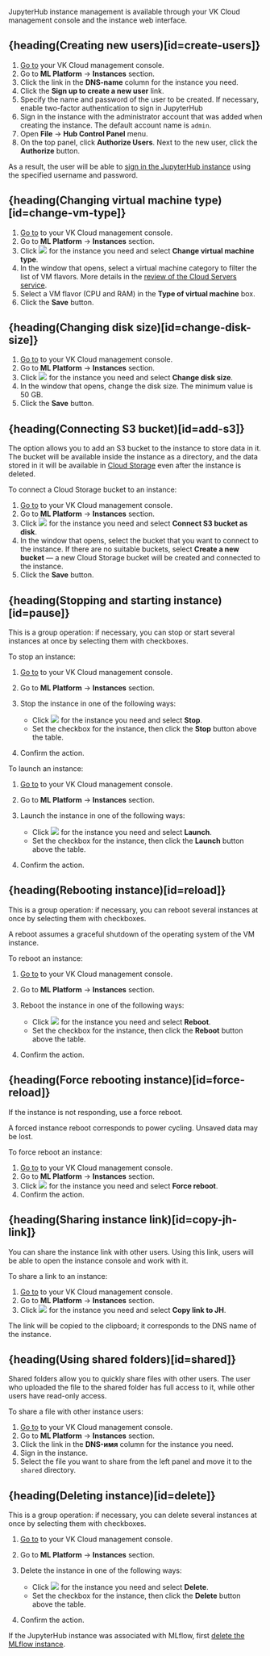 JupyterHub instance management is available through your VK Cloud management console and the instance web interface.

## {heading(Creating new users)[id=create-users]}

1. [Go to](https://cloud.vk.com/app/en) your VK Cloud management console.
1. Go to **ML Platform** → **Instances** section.
1. Click the link in the **DNS-name** column for the instance you need.
1. Click the **Sign up to create a new user** link.
1. Specify the name and password of the user to be created. If necessary, enable two-factor authentication to sign in JupyterHub
1. Sign in the instance with the administrator account that was added when creating the instance. The default account name is `admin`.
1. Open **File** → **Hub Control Panel** menu.
1. On the top panel, click **Authorize Users**. Next to the new user, click the **Authorize** button.

As a result, the user will be able to [sign in the JupyterHub instance](../connect) using the specified username and password.

## {heading(Changing virtual machine type)[id=change-vm-type]}

1. [Go to](https://cloud.vk.com/app/en) to your VK Cloud management console.
1. Go to **ML Platform** → **Instances** section.
1. Click ![ ](/en/assets/more-icon.svg "inline") for the instance you need and select **Change virtual machine type**.
1. In the window that opens, select a virtual machine category to filter the list of VM flavors. More details in the [review of the Cloud Servers service](/en/computing/iaas/concepts/about#flavors).
1. Select a VM flavor (CPU and RAM) in the **Type of virtual machine** box.
1. Click the **Save** button.

## {heading(Changing disk size)[id=change-disk-size]}

1. [Go to](https://cloud.vk.com/app/en) to your VK Cloud management console.
1. Go to **ML Platform** → **Instances** section.
1. Click ![ ](/en/assets/more-icon.svg "inline") for the instance you need and select **Change disk size**.
1. In the window that opens, change the disk size. The minimum value is 50 GB.
1. Click the **Save** button.

## {heading(Connecting S3 bucket)[id=add-s3]}

The option allows you to add an S3 bucket to the instance to store data in it. The bucket will be available inside the instance as a directory, and the data stored in it will be available in [Cloud Storage](/en/storage/s3) even after the instance is deleted.

To connect a Cloud Storage bucket to an instance:

1. [Go to](https://cloud.vk.com/app/en) to your VK Cloud management console.
1. Go to **ML Platform** → **Instances** section.
1. Click ![ ](/en/assets/more-icon.svg "inline") for the instance you need and select **Connect S3 bucket as disk**.
1. In the window that opens, select the bucket that you want to connect to the instance. If there are no suitable buckets, select **Create a new bucket** — a new Cloud Storage bucket will be created and connected to the instance.
1. Click the **Save** button.

## {heading(Stopping and starting instance)[id=pause]}

This is a group operation: if necessary, you can stop or start several instances at once by selecting them with checkboxes.

To stop an instance:

1. [Go to](https://cloud.vk.com/app/en) to your VK Cloud management console.
1. Go to **ML Platform** → **Instances** section.
1. Stop the instance in one of the following ways:

    - Click ![ ](/en/assets/more-icon.svg "inline") for the instance you need and select **Stop**.
    - Set the checkbox for the instance, then click the **Stop** button above the table.
1. Confirm the action.

To launch an instance:

1. [Go to](https://cloud.vk.com/app/en) to your VK Cloud management console.
1. Go to **ML Platform** → **Instances** section.
1. Launch the instance in one of the following ways:

    - Click ![ ](/en/assets/more-icon.svg "inline") for the instance you need and select **Launch**.
    - Set the checkbox for the instance, then click the **Launch** button above the table.
1. Confirm the action.

## {heading(Rebooting instance)[id=reload]}

This is a group operation: if necessary, you can reboot several instances at once by selecting them with checkboxes.

<info>

A reboot assumes a graceful shutdown of the operating system of the VM instance.

</info>

To reboot an instance:

1. [Go to](https://cloud.vk.com/app/en) to your VK Cloud management console.
1. Go to **ML Platform** → **Instances** section.
1. Reboot the instance in one of the following ways:

    - Click ![ ](/en/assets/more-icon.svg "inline") for the instance you need and select **Reboot**.
    - Set the checkbox for the instance, then click the **Reboot** button above the table.
1. Confirm the action.

## {heading(Force rebooting instance)[id=force-reload]}

If the instance is not responding, use a force reboot.

<warn>

A forced instance reboot corresponds to power cycling. Unsaved data may be lost.

</warn>

To force reboot an instance:

1. [Go to](https://cloud.vk.com/app/en) to your VK Cloud management console.
1. Go to **ML Platform** → **Instances** section.
1. Click ![ ](/en/assets/more-icon.svg "inline") for the instance you need and select **Force reboot**.
1. Confirm the action.

## {heading(Sharing instance link)[id=copy-jh-link]}

You can share the instance link with other users. Using this link, users will be able to open the instance console and work with it.

To share a link to an instance:

1. [Go to](https://cloud.vk.com/app/en) to your VK Cloud management console.
1. Go to **ML Platform** → **Instances** section.
1. Click ![ ](/en/assets/more-icon.svg "inline") for the instance you need and select **Copy link to JH**.

The link will be copied to the clipboard; it corresponds to the DNS name of the instance.

## {heading(Using shared folders)[id=shared]}

Shared folders allow you to quickly share files with other users. The user who uploaded the file to the shared folder has full access to it, while other users have read-only access.

To share a file with other instance users:

1. [Go to](https://cloud.vk.com/app/en) to your VK Cloud management console.
1. Go to **ML Platform** → **Instances** section.
1. Click the link in the **DNS-имя** column for the instance you need.
1. Sign in the instance.
1. Select the file you want to share from the left panel and move it to the `shared` directory.

## {heading(Deleting instance)[id=delete]}

This is a group operation: if necessary, you can delete several instances at once by selecting them with checkboxes.

1. [Go to](https://cloud.vk.com/app/en) to your VK Cloud management console.
1. Go to **ML Platform** → **Instances** section.
1. Delete the instance in one of the following ways:

    - Click ![ ](/en/assets/more-icon.svg "inline") for the instance you need and select **Delete**.
    - Set the checkbox for the instance, then click the **Delete** button above the table.
1. Confirm the action.

<info>

If the JupyterHub instance was associated with MLflow, first [delete the MLflow instance](/en/ml/mlplatform/mlflow/instructions/manage#delete).

</info>
